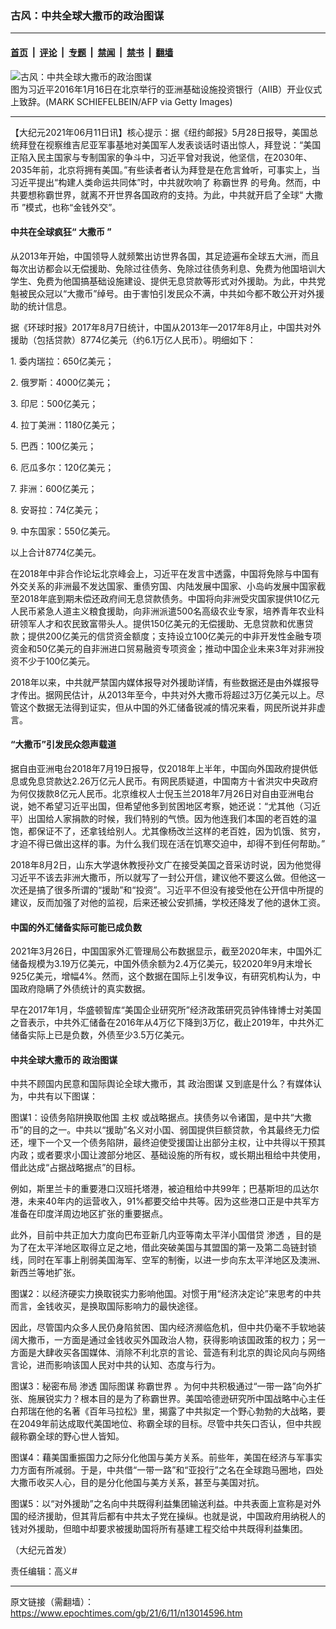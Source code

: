 ### 古风：中共全球大撒币的政治图谋

---

#### [首页](../../../..?n13014596) &nbsp;|&nbsp; [评论](../../../../../epoch-comment?n13014596) &nbsp;|&nbsp; [专题](../../../../../epoch-special?n13014596) &nbsp;|&nbsp; [禁闻](../../../../../epoch-news?n13014596) &nbsp;|&nbsp; [禁书](../../../../../books?n13014596) &nbsp;|&nbsp; [翻墙](https://github.com/gfw-breaker/nogfw/blob/master/README.md?n13014596)


<div><img alt="古风：中共全球大撒币的政治图谋" class="attachment-djy_600_400 size-djy_600_400 wp-post-image" src="https://i.epochtimes.com/assets/uploads/2021/06/id13014676-GettyImages-505178692-800x450-600x400.jpeg"/>
<div class="caption">
 图为习近平2016年1月16日在北京举行的亚洲基础设施投资银行（AIIB）开业仪式上致辞。(MARK SCHIEFELBEIN/AFP via Getty Images)
</div></div><hr/><div class="post_content" id="artbody" itemprop="articleBody">
 <!-- article content begin -->
 <p>
  【大纪元2021年06月11日讯】核心提示：据《纽约邮报》5月28日报导，美国总统拜登在视察维吉尼亚军事基地对美国军人发表谈话时语出惊人，拜登说：“美国正陷入民主国家与专制国家的争斗中，习近平曾对我说，他坚信，在2030年、2035年前，北京将拥有美国。”有些读者者认为拜登是在危言耸听，可事实上，当习近平提出“构建人类命运共同体”时，中共就吹响了
  <ok href="https://www.epochtimes.com/gb/tag/%E7%A7%B0%E9%9C%B8%E4%B8%96%E7%95%8C.html">
   称霸世界
  </ok>
  的号角。然而，中共要想称霸世界，就离不开世界各国政府的支持。为此，中共就开启了全球“
  <ok href="https://www.epochtimes.com/gb/tag/%E5%A4%A7%E6%92%92%E5%B8%81.html">
   大撒币
  </ok>
  ”模式，也称“金钱外交”。
 </p>
 <h4>
  中共在全球疯狂“
  <ok href="https://www.epochtimes.com/gb/tag/%E5%A4%A7%E6%92%92%E5%B8%81.html">
   大撒币
  </ok>
  ”
 </h4>
 <p>
  从2013年开始，中国领导人就频繁出访世界各国，其足迹遍布全球五大洲，而且每次出访都会以无偿援助、免除过往债务、免除过往债务利息、免费为他国培训大学生、免费为他国搞基础设施建设、提供无息贷款等形式对外援助。为此，中共党魁被民众冠以“大撒币”绰号。由于害怕引发民众不满，中共如今都不敢公开对外援助的统计信息。
 </p>
 <p>
  据《环球时报》2017年8月7日统计，中国从2013年—2017年8月止，中国共对外援助（包括贷款）8774亿美元（约6.1万亿人民币）。明细如下：
 </p>
 <p>
  1. 委内瑞拉：650亿美元；
 </p>
 <p>
  2. 俄罗斯：4000亿美元；
 </p>
 <p>
  3. 印尼：500亿美元；
 </p>
 <p>
  4. 拉丁美洲：1180亿美元；
 </p>
 <p>
  5. 巴西：100亿美元；
 </p>
 <p>
  6. 厄瓜多尔：120亿美元；
 </p>
 <p>
  7. 非洲：600亿美元；
 </p>
 <p>
  8. 安哥拉：74亿美元；
 </p>
 <p>
  9. 中东国家：550亿美元。
 </p>
 <p>
  以上合计8774亿美元。
 </p>
 <p>
  在2018年中非合作论坛北京峰会上，习近平在发言中透露，中国将免除与中国有外交关系的非洲最不发达国家、重债穷国、内陆发展中国家、小岛屿发展中国家截至2018年底到期未偿还政府间无息贷款债务。中国将向非洲受灾国家提供10亿元人民币紧急人道主义粮食援助，向非洲派遣500名高级农业专家，培养青年农业科研领军人才和农民致富带头人。提供150亿美元的无偿援助、无息贷款和优惠贷款；提供200亿美元的信贷资金额度；支持设立100亿美元的中非开发性金融专项资金和50亿美元的自非洲进口贸易融资专项资金；推动中国企业未来3年对非洲投资不少于100亿美元。
 </p>
 <p>
  2018年以来，中共就严禁国内媒体报导对外援助详情，有些数据还是由外媒报导才传出。据网民估计，从2013年至今，中共对外大撒币将超过3万亿美元以上。尽管这个数据无法得到证实，但从中国的外汇储备锐减的情况来看，网民所说并非虚言。
 </p>
 <h4>
  “大撒币”引发民众怨声载道
 </h4>
 <p>
  据自由亚洲电台2018年7月19日报导，仅2018年上半年，中国向外国政府提供低息或免息贷款达2.26万亿元人民币。有网民质疑道，中国南方十省洪灾中央政府为何仅拨款8亿元人民币。北京维权人士倪玉兰2018年7月26日对自由亚洲电台说，她不希望习近平出国，但希望他多到贫困地区考察，她还说：“尤其他（习近平）出国给人家捐款的时候，我们特别的气愤。因为他连我们本国的老百姓的温饱，都保证不了，还拿钱给别人。尤其像杨改兰这样的老百姓，因为饥饿、贫穷，才迫不得已做出这样的事。为什么我们现在活在饥寒交迫中，却得不到任何帮助。”
 </p>
 <p>
  2018年8月2日，山东大学退休教授孙文广在接受美国之音采访时说，因为他觉得习近平不该去非洲大撒币，所以就写了一封公开信，建议他不要这么做。但他这一次还是搞了很多所谓的“援助”和“投资”。习近平不但没有接受他在公开信中所提的建议，反而加强了对他的监视，后来还被公安抓捕，学校还降发了他的退休工资。
 </p>
 <h4>
  中国的外汇储备实际可能已成负数
 </h4>
 <p>
  2021年3月26日，中国国家外汇管理局公布数据显示，截至2020年末，中国外汇储备规模为3.19万亿美元，中国外债余额为2.4万亿美元，较2020年9月末增长925亿美元，增幅4%。然而，这个数据在国际上引发争议，有研究机构认为，中国政府隐瞒了外债统计的真实数据。
 </p>
 <p>
  早在2017年1月，华盛顿智库“美国企业研究所”经济政策研究员钟伟锋博士对美国之音表示，中共外汇储备在2016年从4万亿下降到3万亿，截止2019年，中共外汇储备实际上已是负数，外债至少3.5万亿美元。
 </p>
 <h4>
  中共全球大撒币的
  <ok href="https://www.epochtimes.com/gb/tag/%E6%94%BF%E6%B2%BB%E5%9B%BE%E8%B0%8B.html">
   政治图谋
  </ok>
 </h4>
 <p>
  中共不顾国内民意和国际舆论全球大撒币，其
  <ok href="https://www.epochtimes.com/gb/tag/%E6%94%BF%E6%B2%BB%E5%9B%BE%E8%B0%8B.html">
   政治图谋
  </ok>
  又到底是什么？有媒体认为，中共有以下图谋：
 </p>
 <p>
  图谋1：设债务陷阱换取他国
  <ok href="https://www.epochtimes.com/gb/tag/%E4%B8%BB%E6%9D%83.html">
   主权
  </ok>
  或战略据点。挟债务以令诸国，是中共“大撒币”的目的之一。中共以“援助”名义对小国、弱国提供巨额贷款，令其最终无力偿还，埋下一个又一个债务陷阱，最终迫使受援国让出部分主权，让中共得以干预其内政；或者要求小国让渡部分地区、基础设施的所有权，或长期出租给中共使用，借此达成“占据战略据点”的目标。
 </p>
 <p>
  例如，斯里兰卡的重要港口汉班托塔港，被迫租给中共99年；巴基斯坦的瓜达尔港，未来40年内的运营收入，91%都要交给中共等。因为这些港口正是中共军方准备在印度洋周边地区扩张的重要据点。
 </p>
 <p>
  此外，目前中共正加大力度向巴布亚新几内亚等南太平洋小国借贷
  <ok href="https://www.epochtimes.com/gb/tag/%E6%B8%97%E9%80%8F.html">
   渗透
  </ok>
  ，目的是为了在太平洋地区取得立足之地，借此突破美国与其盟国的第一及第二岛链封锁线，同时在军事上削弱美国海军、空军的制衡，以进一步向东太平洋地区及澳洲、新西兰等地扩张。
 </p>
 <p>
  图谋2：以经济硬实力换取锐实力影响他国。对惯于用“经济决定论”来思考的中共而言，金钱收买，是换取国际影响力的最快途径。
 </p>
 <p>
  因此，尽管国内众多人民仍身陷贫困、国内经济濒临危机，但中共仍毫不手软地装阔大撒币，一方面是通过金钱收买外国政治人物，获得影响该国政策的权力；另一方面是大肆收买各国媒体、消除不利北京的言论、营造有利北京的舆论风向与网络言论，进而影响该国人民对中共的认知、态度与行为。
 </p>
 <p>
  图谋3：秘密布局
  <ok href="https://www.epochtimes.com/gb/tag/%E6%B8%97%E9%80%8F.html">
   渗透
  </ok>
  国际图谋
  <ok href="https://www.epochtimes.com/gb/tag/%E7%A7%B0%E9%9C%B8%E4%B8%96%E7%95%8C.html">
   称霸世界
  </ok>
  。为何中共积极通过“一带一路”向外扩张、施展锐实力？根本目的是为了称霸世界。美国哈德逊研究所中国战略中心主任白邦瑞在他的名著《百年马拉松》里，揭露了中共拟定一个野心勃勃的大战略，要在2049年前达成取代美国地位、称霸全球的目标。尽管中共矢口否认，但中共觊觎称霸全球的野心世人皆知。
 </p>
 <p>
  图谋4：藉美国重振国力之际分化他国与美方关系。前些年，美国在经济与军事实力方面有所减弱。于是，中共借“一带一路”和“亚投行”之名在全球跑马圈地，四处大撒币收买人心，目的是分化他国与美方关系，甚至与美国对抗。
 </p>
 <p>
  图谋5：以“对外援助”之名向中共既得利益集团输送利益。中共表面上宣称是对外国的经济援助，但其背后都有中共太子党在操纵。也就是说，中国政府用纳税人的钱对外援助，但暗中却要求被援助国将所有基建工程交给中共既得利益集团。
 </p>
 <p>
  （大纪元首发）
 </p>
 <p>
  责任编辑：高义#
 </p>
 <!-- article content end -->
 <div id="below_article_ad">
 </div>
</div>


---

原文链接（需翻墙）：https://www.epochtimes.com/gb/21/6/11/n13014596.htm